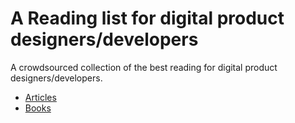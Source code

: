 A Reading list for digital product designers/developers
===============

A crowdsourced collection of the best reading for digital product designers/developers.

* [Articles](https://github.com/jaakk/DigitalProductReading/blob/master/articles.md)
* [Books](https://github.com/jaakk/DigitalProductReading/blob/master/books.md)
